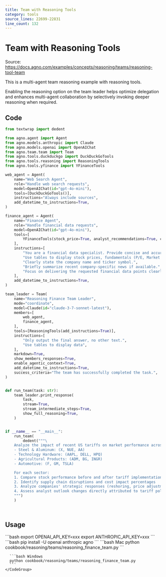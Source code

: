 ```yaml
---
title: Team with Reasoning Tools
category: tools
source_lines: 22699-22831
line_count: 132
---
```


# Team with Reasoning Tools
Source: https://docs.agno.com/examples/concepts/reasoning/teams/reasoning-tool-team



This is a multi-agent team reasoning example with reasoning tools.

<Tip>
  Enabling the reasoning option on the team leader helps optimize delegation and enhances multi-agent collaboration by selectively invoking deeper reasoning when required.
</Tip>

## Code

```python cookbook/reasoning/teams/reasoning_finance_team.py
from textwrap import dedent

from agno.agent import Agent
from agno.models.anthropic import Claude
from agno.models.openai import OpenAIChat
from agno.team.team import Team
from agno.tools.duckduckgo import DuckDuckGoTools
from agno.tools.reasoning import ReasoningTools
from agno.tools.yfinance import YFinanceTools

web_agent = Agent(
    name="Web Search Agent",
    role="Handle web search requests",
    model=OpenAIChat(id="gpt-4o-mini"),
    tools=[DuckDuckGoTools()],
    instructions="Always include sources",
    add_datetime_to_instructions=True,
)

finance_agent = Agent(
    name="Finance Agent",
    role="Handle financial data requests",
    model=OpenAIChat(id="gpt-4o-mini"),
    tools=[
        YFinanceTools(stock_price=True, analyst_recommendations=True, company_info=True)
    ],
    instructions=[
        "You are a financial data specialist. Provide concise and accurate data.",
        "Use tables to display stock prices, fundamentals (P/E, Market Cap), and recommendations.",
        "Clearly state the company name and ticker symbol.",
        "Briefly summarize recent company-specific news if available.",
        "Focus on delivering the requested financial data points clearly.",
    ],
    add_datetime_to_instructions=True,
)

team_leader = Team(
    name="Reasoning Finance Team Leader",
    mode="coordinate",
    model=Claude(id="claude-3-7-sonnet-latest"),
    members=[
        web_agent,
        finance_agent,
    ],
    tools=[ReasoningTools(add_instructions=True)],
    instructions=[
        "Only output the final answer, no other text.",
        "Use tables to display data",
    ],
    markdown=True,
    show_members_responses=True,
    enable_agentic_context=True,
    add_datetime_to_instructions=True,
    success_criteria="The team has successfully completed the task.",
)


def run_team(task: str):
    team_leader.print_response(
        task,
        stream=True,
        stream_intermediate_steps=True,
        show_full_reasoning=True,
    )


if __name__ == "__main__":
    run_team(
        dedent("""\
    Analyze the impact of recent US tariffs on market performance across these key sectors:
    - Steel & Aluminum: (X, NUE, AA)
    - Technology Hardware: (AAPL, DELL, HPQ)
    - Agricultural Products: (ADM, BG, INGR)
    - Automotive: (F, GM, TSLA)

    For each sector:
    1. Compare stock performance before and after tariff implementation
    2. Identify supply chain disruptions and cost impact percentages
    3. Analyze companies' strategic responses (reshoring, price adjustments, supplier diversification)
    4. Assess analyst outlook changes directly attributed to tariff policies
    """)
    )

   
```

## Usage

<Steps>
  <Snippet file="create-venv-step.mdx" />

  <Step title="Set your API key">
    ```bash
    export OPENAI_API_KEY=xxx
    export ANTHROPIC_API_KEY=xxx
    ```
  </Step>

  <Step title="Install libraries">
    ```bash
    pip install -U openai anthropic agno
    ```
  </Step>

  <Step title="Run Example">
    <CodeGroup>
      ```bash Mac
      python cookbook/reasoning/teams/reasoning_finance_team.py
      ```

      ```bash Windows
      python cookbook/reasoning/teams/reasoning_finance_team.py
      ```
    </CodeGroup>
  </Step>
</Steps>


